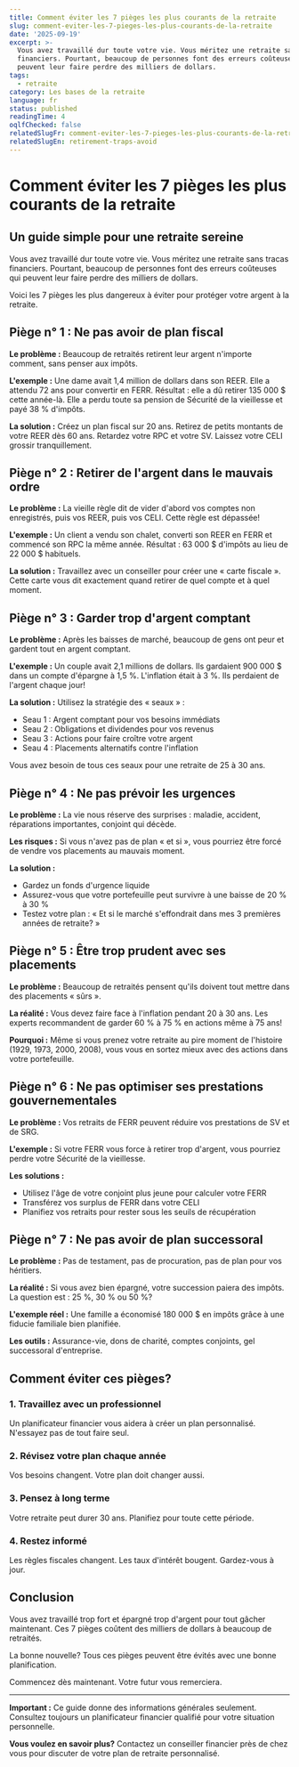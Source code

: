 ```yaml
---
title: Comment éviter les 7 pièges les plus courants de la retraite
slug: comment-eviter-les-7-pieges-les-plus-courants-de-la-retraite
date: '2025-09-19'
excerpt: >-
  Vous avez travaillé dur toute votre vie. Vous méritez une retraite sans tracas
  financiers. Pourtant, beaucoup de personnes font des erreurs coûteuses qui
  peuvent leur faire perdre des milliers de dollars.
tags:
  - retraite
category: Les bases de la retraite
language: fr
status: published
readingTime: 4
oqlfChecked: false
relatedSlugFr: comment-eviter-les-7-pieges-les-plus-courants-de-la-retraite
relatedSlugEn: retirement-traps-avoid
---
```

# Comment éviter les 7 pièges les plus courants de la retraite

## Un guide simple pour une retraite sereine

Vous avez travaillé dur toute votre vie. Vous méritez une retraite sans tracas financiers. Pourtant, beaucoup de personnes font des erreurs coûteuses qui peuvent leur faire perdre des milliers de dollars.

Voici les 7 pièges les plus dangereux à éviter pour protéger votre argent à la retraite.

## Piège n° 1 : Ne pas avoir de plan fiscal

**Le problème :** Beaucoup de retraités retirent leur argent n'importe comment, sans penser aux impôts.

**L'exemple :** Une dame avait 1,4 million de dollars dans son REER. Elle a attendu 72 ans pour convertir en FERR. Résultat : elle a dû retirer 135 000 $ cette année-là. Elle a perdu toute sa pension de Sécurité de la vieillesse et payé 38 % d'impôts.

**La solution :** Créez un plan fiscal sur 20 ans. Retirez de petits montants de votre REER dès 60 ans. Retardez votre RPC et votre SV. Laissez votre CELI grossir tranquillement.

## Piège n° 2 : Retirer de l'argent dans le mauvais ordre

**Le problème :** La vieille règle dit de vider d'abord vos comptes non enregistrés, puis vos REER, puis vos CELI. Cette règle est dépassée!

**L'exemple :** Un client a vendu son chalet, converti son REER en FERR et commencé son RPC la même année. Résultat : 63 000 $ d'impôts au lieu de 22 000 $ habituels.

**La solution :** Travaillez avec un conseiller pour créer une « carte fiscale ». Cette carte vous dit exactement quand retirer de quel compte et à quel moment.

## Piège n° 3 : Garder trop d'argent comptant

**Le problème :** Après les baisses de marché, beaucoup de gens ont peur et gardent tout en argent comptant.

**L'exemple :** Un couple avait 2,1 millions de dollars. Ils gardaient 900 000 $ dans un compte d'épargne à 1,5 %. L'inflation était à 3 %. Ils perdaient de l'argent chaque jour!

**La solution :** Utilisez la stratégie des « seaux » :
- Seau 1 : Argent comptant pour vos besoins immédiats
- Seau 2 : Obligations et dividendes pour vos revenus
- Seau 3 : Actions pour faire croître votre argent
- Seau 4 : Placements alternatifs contre l'inflation

Vous avez besoin de tous ces seaux pour une retraite de 25 à 30 ans.

## Piège n° 4 : Ne pas prévoir les urgences

**Le problème :** La vie nous réserve des surprises : maladie, accident, réparations importantes, conjoint qui décède.

**Les risques :** Si vous n'avez pas de plan « et si », vous pourriez être forcé de vendre vos placements au mauvais moment.

**La solution :**
- Gardez un fonds d'urgence liquide
- Assurez-vous que votre portefeuille peut survivre à une baisse de 20 % à 30 %
- Testez votre plan : « Et si le marché s'effondrait dans mes 3 premières années de retraite? »

## Piège n° 5 : Être trop prudent avec ses placements

**Le problème :** Beaucoup de retraités pensent qu'ils doivent tout mettre dans des placements « sûrs ».

**La réalité :** Vous devez faire face à l'inflation pendant 20 à 30 ans. Les experts recommandent de garder 60 % à 75 % en actions même à 75 ans!

**Pourquoi :** Même si vous prenez votre retraite au pire moment de l'histoire (1929, 1973, 2000, 2008), vous vous en sortez mieux avec des actions dans votre portefeuille.

## Piège n° 6 : Ne pas optimiser ses prestations gouvernementales

**Le problème :** Vos retraits de FERR peuvent réduire vos prestations de SV et de SRG.

**L'exemple :** Si votre FERR vous force à retirer trop d'argent, vous pourriez perdre votre Sécurité de la vieillesse.

**Les solutions :**
- Utilisez l'âge de votre conjoint plus jeune pour calculer votre FERR
- Transférez vos surplus de FERR dans votre CELI
- Planifiez vos retraits pour rester sous les seuils de récupération

## Piège n° 7 : Ne pas avoir de plan successoral

**Le problème :** Pas de testament, pas de procuration, pas de plan pour vos héritiers.

**La réalité :** Si vous avez bien épargné, votre succession paiera des impôts. La question est : 25 %, 30 % ou 50 %?

**L'exemple réel :** Une famille a économisé 180 000 $ en impôts grâce à une fiducie familiale bien planifiée.

**Les outils :** Assurance-vie, dons de charité, comptes conjoints, gel successoral d'entreprise.

## Comment éviter ces pièges?

### 1. Travaillez avec un professionnel
Un planificateur financier vous aidera à créer un plan personnalisé. N'essayez pas de tout faire seul.

### 2. Révisez votre plan chaque année
Vos besoins changent. Votre plan doit changer aussi.

### 3. Pensez à long terme
Votre retraite peut durer 30 ans. Planifiez pour toute cette période.

### 4. Restez informé
Les règles fiscales changent. Les taux d'intérêt bougent. Gardez-vous à jour.

## Conclusion

Vous avez travaillé trop fort et épargné trop d'argent pour tout gâcher maintenant. Ces 7 pièges coûtent des milliers de dollars à beaucoup de retraités.

La bonne nouvelle? Tous ces pièges peuvent être évités avec une bonne planification.

Commencez dès maintenant. Votre futur vous remerciera.

---

**Important :** Ce guide donne des informations générales seulement. Consultez toujours un planificateur financier qualifié pour votre situation personnelle.

**Vous voulez en savoir plus?** Contactez un conseiller financier près de chez vous pour discuter de votre plan de retraite personnalisé.
